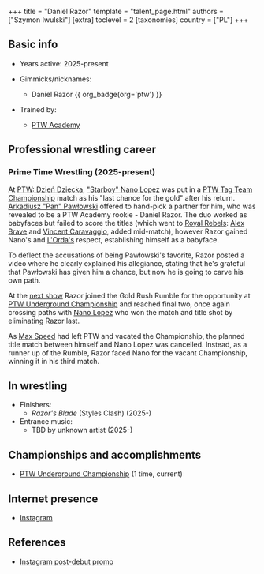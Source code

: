 +++
title = "Daniel Razor"
template = "talent_page.html"
authors = ["Szymon Iwulski"]
[extra]
toclevel = 2
[taxonomies]
country = ["PL"]
+++

## Basic info

* Years active: 2025-present
* Gimmicks/nicknames:
  - Daniel Razor {{ org_badge(org='ptw') }}
  
* Trained by:
  - [PTW Academy](@/o/ptw-academy.md)
 
## Professional wrestling career

### Prime Time Wrestling (2025-present)

At [PTW: Dzień Dziecka](@/e/ptw/2025-05-31-ptw-dzien-dziecka.md), ["Starboy" Nano Lopez](@/w/nano-lopez.md) was put in a [PTW Tag Team Championship](@/c/ptw-tag-team-championship.md) match as his "last chance for the gold" after his return. [Arkadiusz "Pan" Pawłowski](@/w/pan-pawlowski.md) offered to hand-pick a partner for him, who was revealed to be a PTW Academy rookie - Daniel Razor. The duo worked as babyfaces but failed to score the titles (which went to [Royal Rebels](@/tt/royal-rebels.md): [Alex Brave](@/w/alex-brave.md) and [Vincent Caravaggio](@/w/vincent-caravaggio.md), added mid-match), however Razor gained Nano's and [L'Orda's](@/tt/l-orda.md) respect, establishing himself as a babyface.

To deflect the accusations of being Pawłowski's favorite, Razor posted a video where he clearly explained his allegiance, stating that he's grateful that Pawłowski has given him a chance, but now he is going to carve his own path.

At the [next show](@/e/ptw/2025-06-28-ptw-zloto-dla-zuchwalych.md) Razor joined the Gold Rush Rumble for the opportunity at [PTW Underground Championship](@/c/ptw-underground-championship.md) and reached final two, once again crossing paths with [Nano Lopez](@/w/nano-lopez.md) who won the match and title shot by eliminating Razor last. 

As [Max Speed](@/w/max-speed.md) had left PTW and vacated the Championship, the planned title match between himself and Nano Lopez was cancelled. Instead, as a runner up of the Rumble, Razor faced Nano for the vacant Championship, winning it in his third match.

## In wrestling

* Finishers:
  - _Razor's Blade_ (Styles Clash) (2025-)
* Entrance music:
  - TBD by unknown artist (2025-)

## Championships and accomplishments

* [PTW Underground Championship](@/c/ptw-underground-championship.md) (1 time, current)

## Internet presence

* [Instagram](https://www.instagram.com/real.razor.ptw/)

## References

* [Instagram post-debut promo](https://www.instagram.com/p/DKm_XeXtyoz/)
